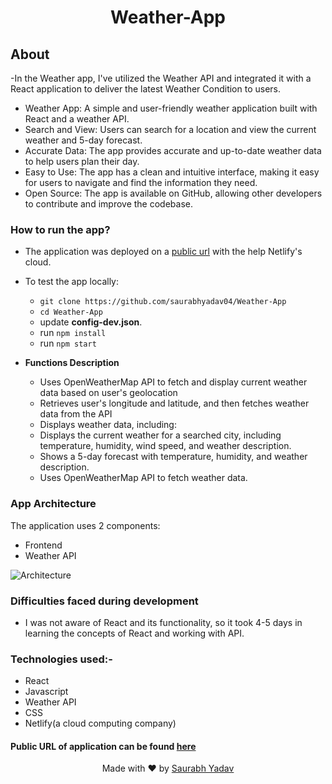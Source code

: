 <h1 align="center">Weather-App</h1>


## About
-In the Weather app, I've utilized the Weather API and integrated it with a React application to deliver the latest Weather Condition to users.

- Weather App: A simple and user-friendly weather application built with React and a weather API. 
- Search and View: Users can search for a location and view the current weather and 5-day forecast. 
- Accurate Data: The app provides accurate and up-to-date weather data to help users plan their day.
- Easy to Use: The app has a clean and intuitive interface, making it easy for users to navigate and find the information they need. 
- Open Source: The app is available on GitHub, allowing other developers to contribute and improve the codebase.
 
### How to run the app?
- The application was deployed on a [public url](https://weatherappbysaurabh.netlify.app/) with the help Netlify's cloud.
- To test the app locally:
  - `git clone https://github.com/saurabhyadav04/Weather-App`
  - `cd Weather-App`
  - update **config-dev.json**.
  - run `npm install`
  - run `npm start`

- **Functions Description**
  - Uses OpenWeatherMap API to fetch and display current weather data based on user's geolocation
  - Retrieves user's longitude and latitude, and then fetches weather data from the API
  - Displays weather data, including:
  - Displays the current weather for a searched city, including temperature, humidity, wind speed, and weather description.
  - Shows a 5-day forecast with temperature, humidity, and weather description.
  - Uses OpenWeatherMap API to fetch weather data.
 
 
 
 
### App Architecture
The application uses 2 components:
- Frontend
- Weather API
 
![Architecture](./img/arc.png)
 

### Difficulties faced during development
- I was not aware of React and its functionality, so it took 4-5 days in learning the concepts of React and working with API. 
### Technologies used:-
- React
- Javascript
- Weather API
- CSS
- Netlify(a cloud computing company)

#### Public URL of application can be found [here](https://weatherappbysaurabh.netlify.app/)



<p align="center"> Made with ❤ by <a href="https://github.com/saurabhshadow">Saurabh Yadav</a></p>

